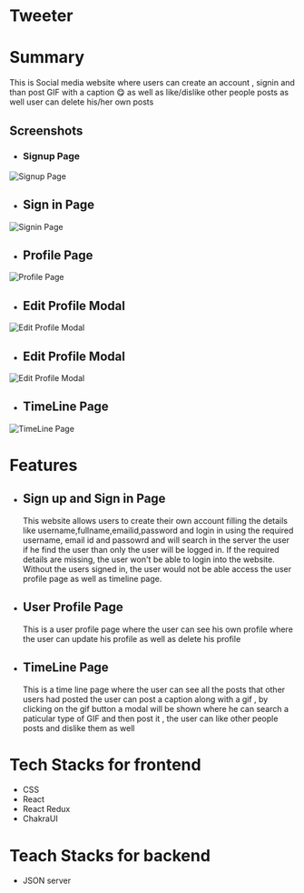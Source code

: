 # Tweeter

# Summary

This is Social media website where users can create an account , signin and than post GIF with a caption 😋 as well as like/dislike other people posts as well user can delete his/her own posts

## Screenshots

- ### Signup Page

![Signup Page](https://user-images.githubusercontent.com/40628582/206829518-5d657795-5746-4825-bf06-8f80c399a96d.png)
​

- ## Sign in Page

![Signin Page](https://user-images.githubusercontent.com/40628582/206829558-652607cc-cda9-40dc-b17f-e6f97564b7fc.png)

- ## Profile Page

![Profile Page](https://user-images.githubusercontent.com/40628582/206829599-8961604c-7d9d-47f4-b289-79052eaa8727.png)

- ## Edit Profile Modal

![Edit Profile Modal](https://user-images.githubusercontent.com/40628582/206829693-a7f1b442-932f-4b78-8046-9db59ebaea47.png)

- ## Edit Profile Modal

![Edit Profile Modal](https://user-images.githubusercontent.com/40628582/206829693-a7f1b442-932f-4b78-8046-9db59ebaea47.png)

- ## TimeLine Page

![TimeLine Page](https://user-images.githubusercontent.com/40628582/206829903-f1cee7df-b777-4c95-b50e-83e8c1f033fd.png)

# Features

- ## Sign up and Sign in Page
  This website allows users to create their own account filling the details like username,fullname,emailid,password and login in using the required username, email id and passowrd and will search in the server the user if he find the user than only the user will be logged in. If the required details are missing, the user won't be able to login into the website. Without the users signed in, the user would not be able access the user profile page as well as timeline page.
- ## User Profile Page
  This is a user profile page where the user can see his own profile where the user can update his profile as well as delete his profile
- ## TimeLine Page
  This is a time line page where the user can see all the posts that other users had posted the user can post a caption along with a gif , by clicking on the gif button a modal will be shown where he can search a paticular type of GIF and then post it , the user can like other people posts and dislike them as well

# Tech Stacks for frontend

- CSS
- React
- React Redux
- ChakraUI

# Teach Stacks for backend

- JSON server

  ​

